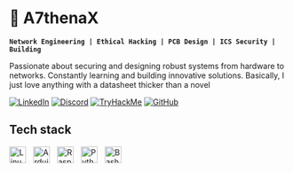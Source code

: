 # 💾 A7thenaX

**`Network Engineering | Ethical Hacking | PCB Design | ICS Security | Building`**    

Passionate about securing and designing robust systems from hardware to networks. Constantly learning and building innovative solutions. Basically, I just love anything with a datasheet thicker than a novel   

[![LinkedIn](https://img.shields.io/badge/LinkedIn-%230077B5.svg?style=for-the-badge&logo=linkedin&logoColor=white)](https://linkedin.com/in/demidf7) [![Discord](https://img.shields.io/badge/Discord-%237289DA.svg?style=for-the-badge&logo=discord&logoColor=white)](https://discord.gg/your-invite-or-profile-link) [![TryHackMe](https://img.shields.io/badge/TryHackMe-28a745?style=for-the-badge&logo=tryhackme&logoColor=white)](https://tryhackme.com/p/A7thenaX) [![GitHub](https://img.shields.io/badge/GitHub-181717?style=for-the-badge&logo=github&logoColor=white)](https://github.com/A7thenaX)

## Tech stack   
<img align="left" alt="Linux" width="30px" style="padding-right:10px;" src="https://cdn.jsdelivr.net/gh/devicons/devicon/icons/linux/linux-original.svg" />
<img align="left" alt="Arduino" width="30px" style="padding-right:10px;" src="https://cdn.jsdelivr.net/gh/devicons/devicon/icons/arduino/arduino-original.svg" />
<img align="left" alt="Raspberry Pi" width="30px" style="padding-right:10px;" src="https://cdn.jsdelivr.net/gh/devicons/devicon/icons/raspberrypi/raspberrypi-original.svg" />
<img align="left" alt="Python" width="30px" style="padding-right:10px;" src="https://cdn.jsdelivr.net/gh/devicons/devicon/icons/python/python-original.svg" />
<img align="left" alt="Bash" width="30px" style="padding-right:10px;" src="https://cdn.jsdelivr.net/gh/devicons/devicon/icons/bash/bash-original.svg" /> 

